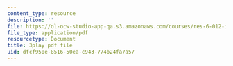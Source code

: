 ```yaml
---
content_type: resource
description: ''
file: https://ol-ocw-studio-app-qa.s3.amazonaws.com/courses/res-6-012-introduction-to-probability-spring-2018/dfcf950e851650eac943774b24fa7a57_WTyLg_I1oFY.pdf
file_type: application/pdf
resourcetype: Document
title: 3play pdf file
uid: dfcf950e-8516-50ea-c943-774b24fa7a57
---
```

